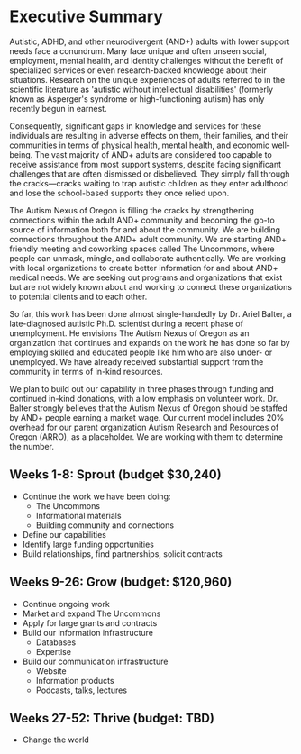 # Executive Summary
Autistic, ADHD, and other neurodivergent (AND+) adults with lower support needs face a conundrum. Many face unique and often unseen social, employment, mental health, and identity challenges without the benefit of specialized services or even research-backed knowledge about their situations. Research on the unique experiences of adults referred to in the scientific literature as 'autistic without intellectual disabilities' (formerly known as Asperger's syndrome or high-functioning autism) has only recently begun in earnest. 

Consequently, significant gaps in knowledge and services for these individuals are resulting in adverse effects on them, their families, and their communities in terms of physical health, mental health, and economic well-being. The vast majority of AND+ adults are considered too capable to receive assistance from most support systems, despite facing significant challenges that are often dismissed or disbelieved. They simply fall through the cracks—cracks waiting to trap autistic children as they enter adulthood and lose the school-based supports they once relied upon.

The Autism Nexus of Oregon is filling the cracks by strengthening connections within the adult AND+ community and becoming the go-to source of information both for and about the community. We are building connections throughout the AND+ adult community. We are starting AND+ friendly meeting and coworking spaces called The Uncommons, where people can unmask, mingle, and collaborate authentically. We are working with local organizations to create better information for and about AND+ medical needs. We are seeking out programs and organizations that exist but are not widely known about and working to connect these organizations to potential clients and to each other.

So far, this work has been done almost single-handedly by Dr. Ariel Balter, a late-diagnosed autistic Ph.D. scientist during a recent phase of unemployment. He envisions The Autism Nexus of Oregon as an organization that continues and expands on the work he has done so far by employing skilled and educated people like him who are also under- or unemployed. We have already received substantial support from the community in terms of in-kind resources. 

We plan to build out our capability in three phases through funding and continued in-kind donations, with a low emphasis on volunteer work. Dr. Balter strongly believes that the Autism Nexus of Oregon should be staffed by AND+ people earning a market wage. Our current model includes 20% overhead for our parent organization Autism Research and Resources of Oregon (ARRO), as a placeholder. We are working with them to determine the number.

## Weeks 1-8: Sprout (budget $30,240)
- Continue the work we have been doing: 
  - The Uncommons 	
  - Informational materials
  - Building community and connections
- Define our capabilities
- Identify large funding opportunities
- Build relationships, find partnerships, solicit contracts

## Weeks 9-26: Grow (budget: $120,960)
- Continue ongoing work
- Market and expand The Uncommons
- Apply for large grants and contracts
- Build our information infrastructure
  - Databases
  - Expertise
- Build our communication infrastructure
  - Website
  - Information products
  - Podcasts, talks, lectures

## Weeks 27-52: Thrive (budget: TBD)
- Change the world
